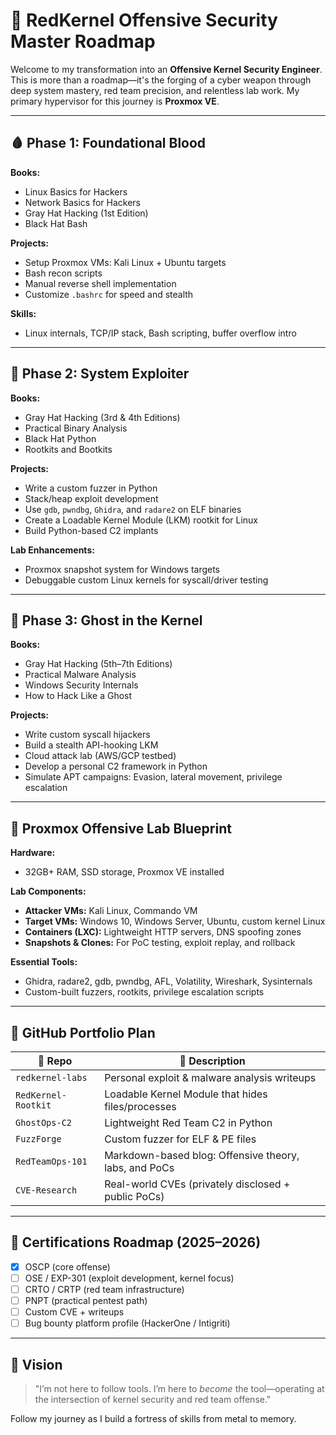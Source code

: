 #  👾 RedKernel Offensive Security Master Roadmap

Welcome to my transformation into an **Offensive Kernel Security Engineer**. This is more than a roadmap—it's the forging of a cyber weapon through deep system mastery, red team precision, and relentless lab work. My primary hypervisor for this journey is **Proxmox VE**.

---

## 🩸 Phase 1: Foundational Blood

**Books:**
- Linux Basics for Hackers
- Network Basics for Hackers
- Gray Hat Hacking (1st Edition)
- Black Hat Bash

**Projects:**
- Setup Proxmox VMs: Kali Linux + Ubuntu targets
- Bash recon scripts
- Manual reverse shell implementation
- Customize `.bashrc` for speed and stealth

**Skills:**
- Linux internals, TCP/IP stack, Bash scripting, buffer overflow intro

---

## 🔬 Phase 2: System Exploiter

**Books:**
- Gray Hat Hacking (3rd & 4th Editions)
- Practical Binary Analysis
- Black Hat Python
- Rootkits and Bootkits

**Projects:**
- Write a custom fuzzer in Python
- Stack/heap exploit development
- Use `gdb`, `pwndbg`, `Ghidra`, and `radare2` on ELF binaries
- Create a Loadable Kernel Module (LKM) rootkit for Linux
- Build Python-based C2 implants

**Lab Enhancements:**
- Proxmox snapshot system for Windows targets
- Debuggable custom Linux kernels for syscall/driver testing

---

## 🧬 Phase 3: Ghost in the Kernel

**Books:**
- Gray Hat Hacking (5th–7th Editions)
- Practical Malware Analysis
- Windows Security Internals
- How to Hack Like a Ghost

**Projects:**
- Write custom syscall hijackers
- Build a stealth API-hooking LKM
- Cloud attack lab (AWS/GCP testbed)
- Develop a personal C2 framework in Python
- Simulate APT campaigns: Evasion, lateral movement, privilege escalation

---

## 🧪 Proxmox Offensive Lab Blueprint

**Hardware:**
- 32GB+ RAM, SSD storage, Proxmox VE installed

**Lab Components:**
- **Attacker VMs:** Kali Linux, Commando VM
- **Target VMs:** Windows 10, Windows Server, Ubuntu, custom kernel Linux
- **Containers (LXC):** Lightweight HTTP servers, DNS spoofing zones
- **Snapshots & Clones:** For PoC testing, exploit replay, and rollback

**Essential Tools:**
- Ghidra, radare2, gdb, pwndbg, AFL, Volatility, Wireshark, Sysinternals
- Custom-built fuzzers, rootkits, privilege escalation scripts

---

## 🚀 GitHub Portfolio Plan

| 🔧 Repo | 📘 Description |
|--------|----------------|
| `redkernel-labs` | Personal exploit & malware analysis writeups |
| `RedKernel-Rootkit` | Loadable Kernel Module that hides files/processes |
| `GhostOps-C2` | Lightweight Red Team C2 in Python |
| `FuzzForge` | Custom fuzzer for ELF & PE files |
| `RedTeamOps-101` | Markdown-based blog: Offensive theory, labs, and PoCs |
| `CVE-Research` | Real-world CVEs (privately disclosed + public PoCs) |

---

## 🏅 Certifications Roadmap (2025–2026)

- [x] OSCP (core offense)
- [ ] OSE / EXP-301 (exploit development, kernel focus)
- [ ] CRTO / CRTP (red team infrastructure)
- [ ] PNPT (practical pentest path)
- [ ] Custom CVE + writeups
- [ ] Bug bounty platform profile (HackerOne / Intigriti)

---

## 🧠 Vision

> "I’m not here to follow tools. I’m here to *become* the tool—operating at the intersection of kernel security and red team offense."

Follow my journey as I build a fortress of skills from metal to memory.

